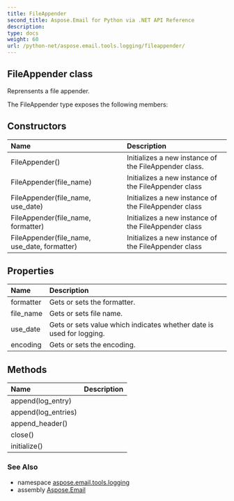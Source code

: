 ```yaml
---
title: FileAppender
second_title: Aspose.Email for Python via .NET API Reference
description: 
type: docs
weight: 60
url: /python-net/aspose.email.tools.logging/fileappender/
---
```


## FileAppender class

Reprensents a file appender.

The FileAppender type exposes the following members:
## Constructors
| Name | Description |
| :- | :- |
|FileAppender()|Initializes a new instance of the FileAppender class.|
|FileAppender(file_name)|Initializes a new instance of the FileAppender class|
|FileAppender(file_name, use_date)|Initializes a new instance of the FileAppender class|
|FileAppender(file_name, formatter)|Initializes a new instance of the FileAppender class|
|FileAppender(file_name, use_date, formatter)|Initializes a new instance of the FileAppender class|
## Properties
| Name | Description |
| :- | :- |
|formatter|Gets or sets the formatter.|
|file_name|Gets or sets file name.|
|use_date|Gets or sets value which indicates whether date is used for logging.|
|encoding|Gets or sets the encoding.|
## Methods
| Name | Description |
| :- | :- |
|append(log_entry)|  |
|append(log_entries)|  |
|append_header()|  |
|close()|  |
|initialize()|  |

### See Also

* namespace [aspose.email.tools.logging](/email/python-net/aspose.email.tools.logging/)
* assembly [Aspose.Email](/email/python-net/)

